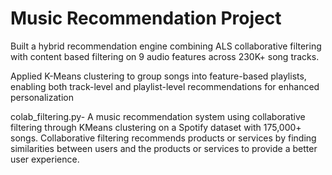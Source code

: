 # Music Recommendation Project

 Built a hybrid recommendation engine combining ALS collaborative filtering with content based filtering on 9 audio features across
 230K+ song tracks.
 
 Applied K-Means clustering to group songs into feature-based playlists, enabling both track-level and playlist-level recommendations for
 enhanced personalization

colab_filtering.py- A music recommendation system using collaborative filtering through KMeans clustering on a Spotify dataset with 175,000+ songs. Collaborative filtering recommends products or services by finding similarities between users and the products or services to provide a better user experience.
